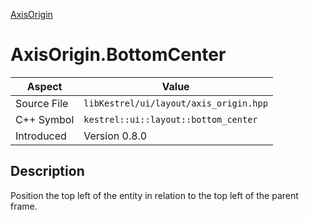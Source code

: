 [AxisOrigin](index)
# AxisOrigin.BottomCenter
| Aspect | Value |
| --- | --- |
| Source File | `libKestrel/ui/layout/axis_origin.hpp` |
| C++ Symbol | `kestrel::ui::layout::bottom_center` |
| Introduced | Version 0.8.0 |
## Description
Position the top left of the entity in relation to the top left of the parent frame.
